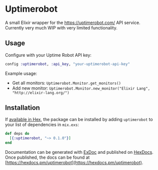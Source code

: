 # Uptimerobot

A small Elixir wrapper for the https://uptimerobot.com/ API service. Currently
very much WIP with very limited functionality.


## Usage

Configure with your Uptime Robot API key:

```elixir
config :uptimerobot, :api_key, "your-uptimerobot-api-key"
```

Example usage:
- Get all monitors: `Uptimerobot.Monitor.get_monitors()`
- Add new monitor: `Uptimerobot.Monitor.new_monitor("Elixir Lang", "http://elixir-lang.org/")`


## Installation

If [available in Hex](https://hex.pm/docs/publish), the package can be installed
by adding `uptimerobot` to your list of dependencies in `mix.exs`:

```elixir
def deps do
  [{:uptimerobot, "~> 0.1.0"}]
end
```

Documentation can be generated with [ExDoc](https://github.com/elixir-lang/ex_doc)
and published on [HexDocs](https://hexdocs.pm). Once published, the docs can
be found at [https://hexdocs.pm/uptimerobot](https://hexdocs.pm/uptimerobot).

